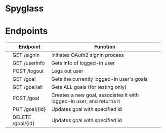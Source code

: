 # Spyglass

# Endpoints
|| Endpoint | Function |
|------|----------|----------|
|| GET /signin |	Initiates OAuth2 signin process |
|| GET /userinfo | Gets info of logged-in user |
|| POST /logout | Logs out user |
|| GET /goal | Gets the currently logged-in user's goals |
|| GET /goal/all | Gets ALL goals (for testing only) |
|| POST /goal | Creates a new goal, associates it with logged-in user, and returns it |
|| PUT /goal/{id} | Updates goal with specified id |
|| DELETE /goal/{id} | Updates goal with specified id |
